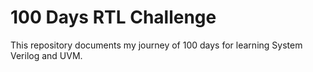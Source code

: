 # 100 Days RTL Challenge

This repository documents my journey of 100 days for learning System Verilog and UVM.


